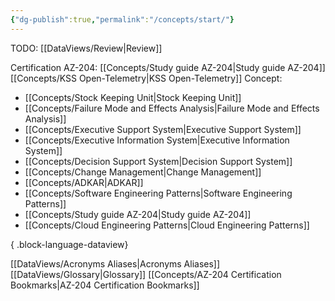 ```yaml
---
{"dg-publish":true,"permalink":"/concepts/start/"}
---
```




TODO: [[DataViews/Review\|Review]]

Certification AZ-204: [[Concepts/Study guide AZ-204\|Study guide AZ-204]]
[[Concepts/KSS Open-Telemetry\|KSS Open-Telemetry]] 
Concept:
- [[Concepts/Stock Keeping Unit\|Stock Keeping Unit]]
- [[Concepts/Failure Mode and Effects Analysis\|Failure Mode and Effects Analysis]]
- [[Concepts/Executive Support System\|Executive Support System]]
- [[Concepts/Executive Information System\|Executive Information System]]
- [[Concepts/Decision Support System\|Decision Support System]]
- [[Concepts/Change Management\|Change Management]]
- [[Concepts/ADKAR\|ADKAR]]
- [[Concepts/Software Engineering Patterns\|Software Engineering Patterns]]
- [[Concepts/Study guide AZ-204\|Study guide AZ-204]]
- [[Concepts/Cloud Engineering Patterns\|Cloud Engineering Patterns]]

{ .block-language-dataview}


[[DataViews/Acronyms Aliases\|Acronyms Aliases]]
[[DataViews/Glossary\|Glossary]]
[[Concepts/AZ-204 Certification Bookmarks\|AZ-204 Certification Bookmarks]]